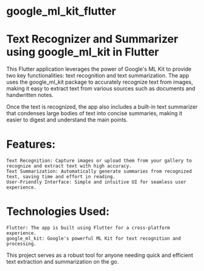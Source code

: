 # google_ml_kit_flutter
 
# Text Recognizer and Summarizer using google_ml_kit in Flutter

This Flutter application leverages the power of Google's ML Kit to provide two key functionalities: text recognition and text summarization. The app uses the google_ml_kit package to accurately recognize text from images, making it easy to extract text from various sources such as documents and handwritten notes.

Once the text is recognized, the app also includes a built-in text summarizer that condenses large bodies of text into concise summaries, making it easier to digest and understand the main points.

# Features:
    Text Recognition: Capture images or upload them from your gallery to recognize and extract text with high accuracy.
    Text Summarization: Automatically generate summaries from recognized text, saving time and effort in reading.
    User-Friendly Interface: Simple and intuitive UI for seamless user experience.

# Technologies Used:
    Flutter: The app is built using Flutter for a cross-platform experience.
    google_ml_kit: Google's powerful ML Kit for text recognition and processing.

This project serves as a robust tool for anyone needing quick and efficient text extraction and summarization on the go.

